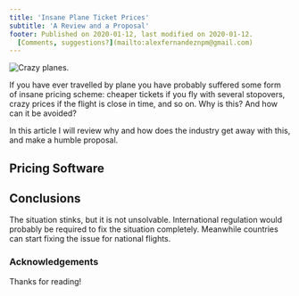 ```yaml
---
title: 'Insane Plane Ticket Prices'
subtitle: 'A Review and a Proposal'
footer: Published on 2020-01-12, last modified on 2020-01-12.
  [Comments, suggestions?](mailto:alexfernandeznpm@gmail.com)
---
```


![Crazy planes.](pics/crazy-planes.jpg "Image TBD")

If you have ever travelled by plane you have probably suffered some form of insane pricing scheme:
cheaper tickets if you fly with several stopovers,
crazy prices if the flight is close in time,
and so on.
Why is this? And how can it be avoided?

In this article I will review why and how does the industry get away with this,
and make a humble proposal.

## Pricing Software



## Conclusions

The situation stinks,
but it is not unsolvable.
International regulation would probably be required to fix the situation completely.
Meanwhile countries can start fixing the issue for national flights.

### Acknowledgements

Thanks for reading!

